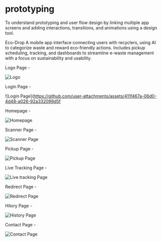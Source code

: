 # prototyping
To understand prototyping and user flow design by linking multiple app screens and adding interactions, transitions, and animations using a design tool.

Eco-Drop
A mobile app interface connecting users with recyclers, using AI to categorize waste and reward eco-friendly actions. Includes pickup scheduling, tracking, and dashboards to streamline e-waste management with a focus on sustainability and usability.

Logo Page - 

![Logo](https://github.com/user-attachments/assets/70e0906d-5e75-4694-9641-7c9a9d7b7e32)

Login Page -

![Login Page](https://github.com/user-attachments/assets/411f467a-06d0-4d48-a026-92a332099d5f

Homepage -

![Homepage](https://github.com/user-attachments/assets/76ad1f29-6a4d-4d7e-91e1-59e30cb5f6aa)

Scanner Page -

![Scanner Page](https://github.com/user-attachments/assets/f7b1d48f-18b6-4de8-8fa3-601f717dd898)

Pickup Page - 

![Pickup Page](https://github.com/user-attachments/assets/41d161f9-6919-4c8f-be9b-24a068e38a6c)

Live Tracking Page -

![Live tracking Page](https://github.com/user-attachments/assets/015d06b6-d94a-462d-a0b9-75e3b0c81815)

Redirect Page -

![Redirect Page](https://github.com/user-attachments/assets/8ce1e5ae-c6da-4bde-b29b-3752c883bcc8)

Hitory Page - 

![History Page](https://github.com/user-attachments/assets/7a38a586-0f19-42ac-9708-96ecbea3c2a0)

Contact Page -

![Contact Page](https://github.com/user-attachments/assets/b5a012e6-c5de-4592-99c0-81b5c003889b)






